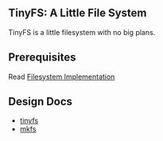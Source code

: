 ## TinyFS: A Little File System

TinyFS is a little filesystem with no big plans.

## Prerequisites

Read [Filesystem Implementation](https://pages.cs.wisc.edu/~remzi/OSTEP/file-implementation.pdf)

## Design Docs

- [tinyfs](./design/tinyfs.md)
- [mkfs](./design/mkfs.md)
